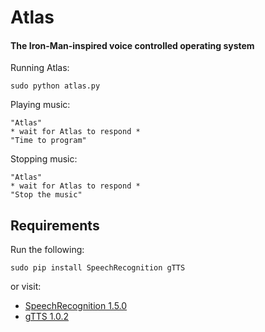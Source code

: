 # Atlas
#### The Iron-Man-inspired voice controlled operating system

Running Atlas:

    sudo python atlas.py

Playing music:

    "Atlas"
    * wait for Atlas to respond *
    "Time to program"

Stopping music:

    "Atlas"
    * wait for Atlas to respond *
    "Stop the music"

## Requirements

Run the following:

    sudo pip install SpeechRecognition gTTS

or visit:

* [SpeechRecognition 1.5.0](pypi.python.org/pypi/SpeechRecognition/)
* [gTTS 1.0.2](pypi.python.org/pypi/gTTS/1.0.2)
